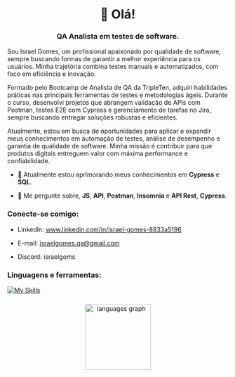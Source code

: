 <h1 align="center">👋 Olá! </h1>
<h3 align="center">QA Analista em testes de software.</h3>

Sou Israel Gomes, um profissional apaixonado por qualidade de software, sempre buscando formas de garantir a melhor experiência para os usuários. Minha trajetória combina testes manuais e automatizados, com foco em eficiência e inovação.

Formado pelo Bootcamp de Analista de QA da TripleTen, adquiri habilidades práticas nas principais ferramentas de testes e metodologias ágeis. Durante o curso, desenvolvi projetos que abrangem validação de APIs com Postman, testes E2E com Cypress e gerenciamento de tarefas no Jira, sempre buscando entregar soluções robustas e eficientes.

Atualmente, estou em busca de oportunidades para aplicar e expandir meus conhecimentos em automação de testes, análise de desempenho e garantia de qualidade de software. Minha missão é contribuir para que produtos digitais entreguem valor com máxima performance e confiabilidade.

- 🌱 Atualmente estou aprimorando meus conhecimentos em **Cypress** e **SQL**.

- 💬 Me pergunte sobre, **JS**, **API**, **Postman**, **Insomnia** e **API Rest**, **Cypress**.


<h3 align="left">Conecte-se comigo:</h3>

- LinkedIn: www.linkedin.com/in/israel-gomes-8833a5196

- E-mail: israelgomes.qa@gmail.com

- Discord: israelgoms

<h3 align="left">Linguagens e ferramentas:</h3>
<p align="left">
  <a href="https://skillicons.dev" target="_blank" rel="noreferrer">
    <img src="https://skillicons.dev/icons?i=js,html,postman,cypress,git,github,figma,azure,docker,mysql" alt="My Skills"/>
  </a>
</p>
  
</p>

###

<div align="center">
  <img src="https://github-readme-stats.vercel.app/api/top-langs?username=israelGX&locale=en&hide_title=false&layout=compact&card_width=320&langs_count=5&theme=dracula&hide_border=false" height="150" alt="languages graph"  />
</div>

###


<!---
- 👋 Hi, eu sou  @IsraelGX
- 👀 I’m interested in ...
- 🌱 I’m currently learning ...
- 💞️ I’m looking to collaborate on ...
- 📫 How to reach me ...
- 😄 Pronouns: ...
- ⚡ Fun fact: ...


IsraelGX/IsraelGX is a ✨ special ✨ repository because its `README.md` (this file) appears on your GitHub profile.
You can click the Preview link to take a look at your changes.
--->
